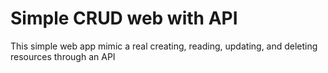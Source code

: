 # Simple CRUD web with API

This simple web app mimic a real creating, reading, updating, and deleting resources through an API